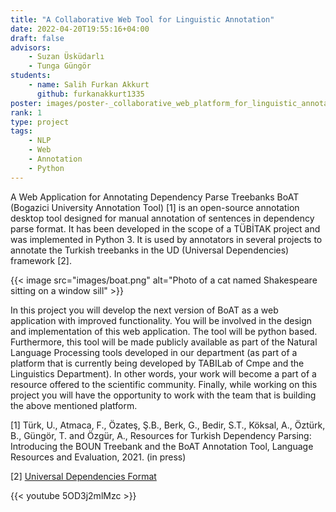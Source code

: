 ```yaml
---
title: "A Collaborative Web Tool for Linguistic Annotation"
date: 2022-04-20T19:55:16+04:00
draft: false
advisors: 
    - Suzan Üsküdarlı
    - Tunga Güngör
students: 
    - name: Salih Furkan Akkurt
      github: furkanakkurt1335
poster: images/poster-_collaborative_web_platform_for_linguistic_annotation.jpg
rank: 1
type: project
tags:
    - NLP
    - Web
    - Annotation
    - Python
---
```


A Web Application for Annotating Dependency Parse Treebanks BoAT (Bogazici University Annotation Tool) [1] is an open-source annotation desktop tool designed for manual annotation of sentences in dependency parse format. It has been developed in the scope of a TÜBİTAK project and was implemented in Python 3. It is used by annotators in several projects to annotate the Turkish treebanks in the UD (Universal Dependencies) framework [2].

<!-- ![g](images/boat.png) -->
{{< image src="images/boat.png" alt="Photo of a cat named Shakespeare sitting on a window sill" >}}


In this project you will develop the next version of BoAT as a web application with improved functionality. You will be involved in the design and implementation of this web application. The tool will be python based. Furthermore, this tool will be made publicly available as part of the Natural Language Processing tools developed in our department (as part of a platform that is currently being developed by TABILab of Cmpe and the Linguistics Department). In other words, your work will become a part of a resource offered to the scientific community. Finally, while working on this project you will have the opportunity to work with the team that is building the above mentioned platform.

[1] Türk, U., Atmaca, F., Özateş, Ş.B., Berk, G., Bedir, S.T., Köksal, A., Öztürk, B., Güngör, T. and Özgür, A., Resources for Turkish Dependency Parsing: Introducing the BOUN Treebank and the BoAT Annotation Tool, Language Resources and Evaluation, 2021. (in press)

[2] [Universal Dependencies Format](https://universaldependencies.org/format.html)

{{< youtube 5OD3j2mlMzc >}}